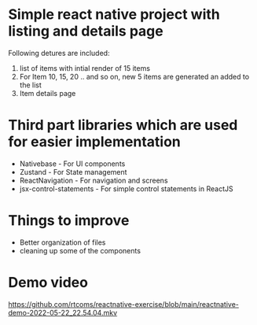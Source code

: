 # Simple react native project with listing and details page

Following detures are included:

1) list of items with intial render of 15 items
2) For Item 10, 15, 20 .. and so on, new 5 items are generated an added to the list
3) Item details page

# Third part libraries which are used for easier implementation

* Nativebase - For UI components
* Zustand - For State management
* ReactNavigation - For navigation and screens
* jsx-control-statements - For simple control statements in ReactJS

# Things to improve
* Better organization of files
* cleaning up some of the components

# Demo video

https://github.com/rtcoms/reactnative-exercise/blob/main/reactnative-demo-2022-05-22_22.54.04.mkv
